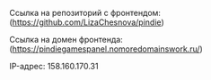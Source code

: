 Ссылка на репозиторий с фронтендом: (https://github.com/LizaChesnova/pindie)

Ссылка на домен фронтенда: (https://pindiegamespanel.nomoredomainswork.ru/)

IP-адрес: 158.160.170.31

